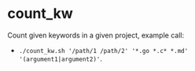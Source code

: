 # count_kw

Count given keywords in a given project, example call:

- `./count_kw.sh '/path/1 /path/2' '*.go *.c* *.md' '(argument1|argument2)'`.

